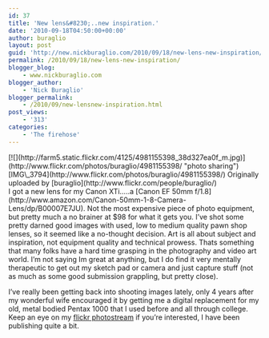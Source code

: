 ```yaml
---
id: 37
title: 'New lens&#8230;..new inspiration.'
date: '2010-09-18T04:50:00+00:00'
author: buraglio
layout: post
guid: 'http://new.nickburaglio.com/2010/09/18/new-lens-new-inspiration/'
permalink: /2010/09/18/new-lens-new-inspiration/
blogger_blog:
    - www.nickburaglio.com
blogger_author:
    - 'Nick Buraglio'
blogger_permalink:
    - /2010/09/new-lensnew-inspiration.html
post_views:
    - '313'
categories:
    - 'The firehose'
---
```


<div>[![](http://farm5.static.flickr.com/4125/4981155398_38d327ea0f_m.jpg)](http://www.flickr.com/photos/buraglio/4981155398/ "photo sharing")  
<span>[IMG\_3794](http://www.flickr.com/photos/buraglio/4981155398/)  
Originally uploaded by [buraglio](http://www.flickr.com/people/buraglio/)</span></div>I got a new lens for my Canon XTi…..a [Canon EF 50mm f/1.8](http://www.amazon.com/Canon-50mm-1-8-Camera-Lens/dp/B00007E7JU). Not the most expensive piece of photo equipment, but pretty much a no brainer at $98 for what it gets you. I’ve shot some pretty darned good images with used, low to medium quality pawn shop lenses, so it seemed like a no-thought decision.  
 Art is all about subject and inspiration, not equipment quality and technical prowess. Thats something that many folks have a hard time grasping in the photography and video art world.   
I’m not saying Im great at anything, but I do find it very mentally therapeutic to get out my sketch pad or camera and just capture stuff (not as much as some good submission grappling, but pretty close).

I’ve really been getting back into shooting images lately, only 4 years after my wonderful wife encouraged it by getting me a digital replacement for my old, metal bodied Pentax 1000 that I used before and all through college. Keep an eye on my [flickr photostream](http://www.buraglio.com/pics) if you’re interested, I have been publishing quite a bit.